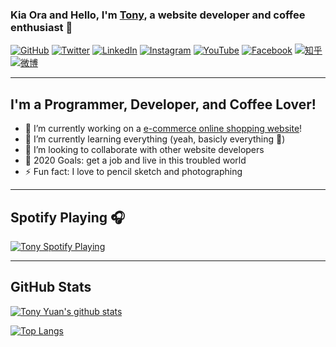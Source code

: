 ### Kia Ora and Hello, I'm [Tony](https://tony-yuan.tk), a website developer and coffee enthusiast 👋

<p align="left">
<a href="https://github.com/yuan901202"><img src="https://img.shields.io/github/followers/yuan901202?style=social" alt="GitHub"></a>
<a href="https://twitter.com/yuan901202"><img src="https://img.shields.io/twitter/follow/yuan901202?style=social" alt="Twitter"></a>
<a href="https://www.linkedin.com/in/yuan901202"><img src="https://img.shields.io/badge/LinkedIn--_.svg?style=social&logo=linkedin" alt="LinkedIn"></a>
<a href="https://www.instagram.com/yuan901202/"><img src="https://img.shields.io/badge/Instagram--_.svg?style=social&logo=instagram" alt="Instagram"></a>
<a href="https://www.youtube.com/user/yuan901202"><img src="https://img.shields.io/badge/YouTube--_.svg?style=social&logo=youtube" alt="YouTube"></a>
<a href="https://www.facebook.com/yuan901202"><img src="https://img.shields.io/badge/Facebook--_.svg?style=social&logo=facebook" alt="Facebook"></a>
<a href="https://www.zhihu.com/people/yuan901202"><img src="https://img.shields.io/badge/知乎--_.svg?style=social&logo=zhihu" alt="知乎"></a>
<a href="http://www.weibo.com/235679813"><img src="https://img.shields.io/badge/微博--_.svg?style=social&logo=sina-weibo" alt="微博"></a>
</p>

---

## I'm a Programmer, Developer, and Coffee Lover!

- 🔭 I’m currently working on a [e-commerce online shopping website](https://addincoffee.com)!
- 🌱 I’m currently learning everything (yeah, basicly everything 🤣)
- 👯 I’m looking to collaborate with other website developers
- 🥅 2020 Goals: get a job and live in this troubled world
- ⚡ Fun fact: I love to pencil sketch and photographing

---

## Spotify Playing 🎧

[<img src="https://now-playing-codestackr.vercel.app/api/spotify-playing" alt="Tony Spotify Playing" />](https://open.spotify.com/user/1270094280)

---

## GitHub Stats

[![Tony Yuan's github stats](https://github-readme-stats.vercel.app/api?username=yuan901202&show_icons=true)](https://github.com/yuan901202)

[![Top Langs](https://github-readme-stats.vercel.app/api/top-langs/?username=yuan901202&layout=compact)](https://github.com/yuan901202)

